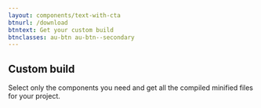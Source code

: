 ```yaml
---
layout: components/text-with-cta
btnurl: /download
btntext: Get your custom build
btnclasses: au-btn au-btn--secondary
---
```


## Custom build
Select only the components you need and get all the compiled minified files for your project.
